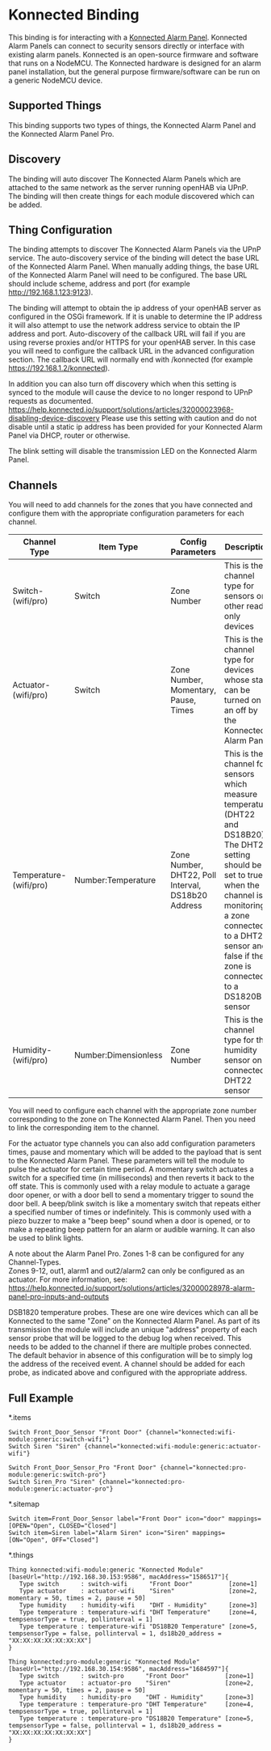 # Konnected Binding

This binding is for interacting with a [Konnected Alarm Panel](https://konnected.io/). 
Konnected Alarm Panels can connect to security sensors directly or interface with existing alarm panels. 
Konnected is an open-source firmware and software that runs on a NodeMCU. 
The Konnected hardware is designed for an alarm panel installation, but the general purpose firmware/software can be run on a generic NodeMCU device.

## Supported Things

This binding supports two types of things, the Konnected Alarm Panel and the Konnected Alarm Panel Pro.

## Discovery

The binding will auto discover The Konnected Alarm Panels which are attached to the same network as the server running openHAB via UPnP.
The binding will then create things for each module discovered which can be added.

## Thing Configuration

The binding attempts to discover The Konnected Alarm Panels via the UPnP service. 
The auto-discovery service of the binding will detect the base URL of the Konnected Alarm Panel. 
When manually adding things, the base URL of the Konnected Alarm Panel will need to be configured. 
The base URL should include scheme, address and port (for example http://192.168.1.123:9123).

The binding will attempt to obtain the ip address of your openHAB server as configured in the OSGi framework.
If it is unable to determine the IP address it will also attempt to use the network address service to obtain the IP address and port.
Auto-discovery of the callback URL will fail if you are using reverse proxies and/or HTTPS for your openHAB server. 
In this case you will need to configure the callback URL in the advanced configuration section. 
The callback URL will normally end with /konnected (for example https://192.168.1.2/konnected).

In addition you can also turn off discovery which when this setting is synced to the module will cause the device to no longer respond to UPnP requests as documented.
https://help.konnected.io/support/solutions/articles/32000023968-disabling-device-discovery
Please use this setting with caution and do not disable until a static ip address has been provided for your Konnected Alarm Panel via DHCP, router or otherwise.

The blink setting will disable the transmission LED on the Konnected Alarm Panel.


## Channels

You will need to add channels for the zones that you have connected and configure them with the appropriate configuration parameters for each channel.

| Channel Type | Item Type            | Config Parameters                                  | Description                                                                                                                                                                                                                                     |
|--------------|----------------------|----------------------------------------------------|-------------------------------------------------------------------------------------------------------------------------------------------------------------------------------------------------------------------------------------------------|
| Switch-(wifi/pro)       | Switch               | Zone Number                                        | This is the channel type for sensors or other read only devices                                                                                                                                                                                 |
| Actuator-(wifi/pro)    | Switch               | Zone Number, Momentary, Pause, Times               | This is the channel type for devices whose state can be turned on an off by the Konnected Alarm Panel                                                                                                                                           |
| Temperature-(wifi/pro)  | Number:Temperature   | Zone Number, DHT22, Poll Interval, DS18b20 Address | This is the channel for sensors which measure temperature (DHT22 and DS18B20). The DHT22 setting should be set to true when the channel is monitoring a zone connected to a DHT22 sensor and false if the zone is connected to a DS1820B sensor |
| Humidity-(wifi/pro)    | Number:Dimensionless | Zone Number                                        | This is the channel type for the humidity sensor on a connected DHT22 sensor                                                                                                                                                                    |

You will need to configure each channel with the appropriate zone number corresponding to the zone on The Konnected Alarm Panel.
Then you need to link the corresponding item to the channel.

For the actuator type channels you can also add configuration parameters times, pause and momentary which will be added to the payload that is sent to the Konnected Alarm Panel.
These parameters will tell the module to pulse the actuator for certain time period.
A momentary switch actuates a switch for a specified time (in milliseconds) and then reverts it back to the off state.
This is commonly used with a relay module to actuate a garage door opener, or with a door bell to send a momentary trigger to sound the door bell.
A beep/blink switch is like a momentary switch that repeats either a specified number of times or indefinitely.
This is commonly used with a piezo buzzer to make a "beep beep" sound when a door is opened, or to make a repeating beep pattern for an alarm or audible warning.
It can also be used to blink lights.

A note about the Alarm Panel Pro.
Zones 1-8 can be configured for any Channel-Types.  
Zones 9-12, out1, alarm1 and out2/alarm2 can only be configured as an actuator.
For more information, see: https://help.konnected.io/support/solutions/articles/32000028978-alarm-panel-pro-inputs-and-outputs 

DSB1820 temperature probes.
These are one wire devices which can all be Konnected to the same "Zone" on the Konnected Alarm Panel.
As part of its transmission  the module will include an unique "address" property of each sensor probe that will be logged to the debug log when received.
This needs to be added to the channel if there are multiple probes connected.
The default behavior in absence of this configuration will be to simply log the address of the received event.
A channel should be added for each probe, as indicated above and configured with the appropriate address.


## Full Example

*.items

```
Switch Front_Door_Sensor "Front Door" {channel="konnected:wifi-module:generic:switch-wifi"}
Switch Siren "Siren" {channel="konnected:wifi-module:generic:actuator-wifi"}

Switch Front_Door_Sensor_Pro "Front Door" {channel="konnected:pro-module:generic:switch-pro"}
Switch Siren_Pro "Siren" {channel="konnected:pro-module:generic:actuator-pro"}
```

*.sitemap

```
Switch item=Front_Door_Sensor label="Front Door" icon="door" mappings=[OPEN="Open", CLOSED="Closed"]
Switch item=Siren label="Alarm Siren" icon="Siren" mappings=[ON="Open", OFF="Closed"]
```

*.things

```
Thing konnected:wifi-module:generic "Konnected Module" [baseUrl="http://192.168.30.153:9586", macAddress="1586517"]{
   Type switch      : switch-wifi      "Front Door"          [zone=1]
   Type actuator    : actuator-wifi    "Siren"               [zone=2, momentary = 50, times = 2, pause = 50]
   Type humidity    : humidity-wifi    "DHT - Humidity"      [zone=3]
   Type temperature : temperature-wifi "DHT Temperature"     [zone=4, tempsensorType = true, pollinterval = 1]
   Type temperature : temperature-wifi "DS18B20 Temperature" [zone=5, tempsensorType = false, pollinterval = 1, ds18b20_address = "XX:XX:XX:XX:XX:XX:XX"]
}

Thing konnected:pro-module:generic "Konnected Module" [baseUrl="http://192.168.30.154:9586", macAddress="1684597"]{
   Type switch      : switch-pro      "Front Door"          [zone=1]
   Type actuator    : actuator-pro    "Siren"               [zone=2, momentary = 50, times = 2, pause = 50]
   Type humidity    : humidity-pro    "DHT - Humidity"      [zone=3]
   Type temperature : temperature-pro "DHT Temperature"     [zone=4, tempsensorType = true, pollinterval = 1]
   Type temperature : temperature-pro "DS18B20 Temperature" [zone=5, tempsensorType = false, pollinterval = 1, ds18b20_address = "XX:XX:XX:XX:XX:XX:XX"]
}
```

